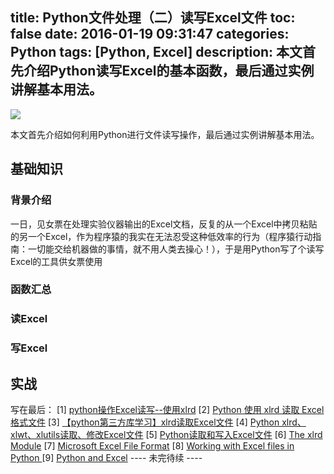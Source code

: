 title: Python文件处理（二）读写Excel文件
toc: false
date: 2016-01-19 09:31:47
categories: Python
tags: [Python, Excel] 
description: 本文首先介绍Python读写Excel的基本函数，最后通过实例讲解基本用法。
---

![](http://7xj5r6.com1.z0.glb.clouddn.com/Python-Logo.png)

本文首先介绍如何利用Python进行文件读写操作，最后通过实例讲解基本用法。
<!-- more -->

## 基础知识
### 背景介绍
一日，见女票在处理实验仪器输出的Excel文档，反复的从一个Excel中拷贝粘贴的另一个Excel，作为程序猿的我实在无法忍受这种低效率的行为（程序猿行动指南：一切能交给机器做的事情，就不用人类去操心！），于是用Python写了个读写Excel的工具供女票使用

### 函数汇总

### 读Excel

### 写Excel

## 实战

写在最后：
[1] [python操作Excel读写--使用xlrd](http://www.cnblogs.com/lhj588/archive/2012/01/06/2314181.html)
[2] [Python 使用 xlrd 读取 Excel格式文件](http://www.pythonclub.org/python-files/excel)
[3] [【python第三方库学习】xlrd读取Excel文件](http://blog.csdn.net/xiaoputao0903/article/details/25633513)
[4] [Python xlrd、xlwt、xlutils读取、修改Excel文件](http://my.oschina.net/dddttttt/blog/466103)
[5] [Python读取和写入Excel文件](http://blog.sina.com.cn/s/blog_6babbcb8010182c3.html)
[6] [The xlrd Module](http://www.lexicon.net/sjmachin/xlrd.html)
[7] [Microsoft Excel File Format](http://www.openoffice.org/sc/excelfileformat.pdf)
[8] [Working with Excel files in Python ](http://www.simplistix.co.uk/presentations/python-excel.pdf)
[9] [Python and Excel](http://www.simplistix.co.uk/presentations/python_excel_09/excel-lightning.pdf)
---- 未完待续 ----